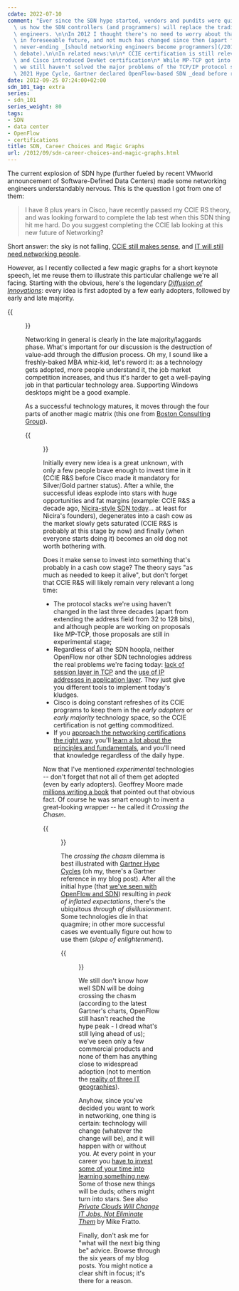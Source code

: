 ```yaml
---
cdate: 2022-07-10
comment: "Ever since the SDN hype started, vendors and pundits were quick to tell\
  \ us how the SDN controllers (and programmers) will replace the traditional networking\
  \ engineers. \n\nIn 2012 I thought there's no need to worry about that happening\
  \ in foreseeable future, and not much has changed since then (apart from the obnoxious\
  \ never-ending _[should networking engineers become programmers](/2014/06/will-network-engineers-become.html)_\
  \ debate).\n\nIn related news:\n\n* CCIE certification is still relevant (in 2022),\
  \ and Cisco introduced DevNet certification\n* While MP-TCP got into limited production,\
  \ we still haven't solved the major problems of the TCP/IP protocol stack\n* In\
  \ 2021 Hype Cycle, Gartner declared OpenFlow-based SDN _dead before reaching plateau_\n"
date: 2012-09-25 07:24:00+02:00
sdn_101_tag: extra
series:
- sdn_101
series_weight: 80
tags:
- SDN
- data center
- OpenFlow
- certifications
title: SDN, Career Choices and Magic Graphs
url: /2012/09/sdn-career-choices-and-magic-graphs.html
---
```

The current explosion of SDN hype (further fueled by recent VMworld announcement of Software-Defined Data Centers) made some networking engineers understandably nervous. This is the question I got from one of them:

> I have 8 plus years in Cisco, have recently passed my CCIE RS theory, and was looking forward to complete the lab test when this SDN thing hit me hard. Do you suggest completing the CCIE lab looking at this new future of Networking?

Short answer: the sky is not falling, [CCIE still makes sense](/2012/02/does-ccie-still-make-sense.html), and [IT will still need networking people](http://packetpushers.net/does-sdn-mean-it-will-be-able-to-get-rid-of-network-people/).
<!--more-->
However, as I recently collected a few magic graphs for a short keynote speech, let me reuse them to illustrate this particular challenge we're all facing. Starting with the obvious, here's the legendary [*Diffusion of Innovations*](http://en.wikipedia.org/wiki/Diffusion_of_innovations): every idea is first adopted by a few early adopters, followed by early and late majority.

{{<figure src="http://upload.wikimedia.org/wikipedia/commons/0/0f/Diffusionofideas.PNG" caption="Source: [Wikipedia](http://en.wikipedia.org/wiki/File:Diffusionofideas.PNG)" width="500">}}

Networking in general is clearly in the late majority/laggards phase. What's important for our discussion is the destruction of value-add through the diffusion process. Oh my, I sound like a freshly-baked MBA whiz-kid, let's reword it: as a technology gets adopted, more people understand it, the job market competition increases, and thus it's harder to get a well-paying job in that particular technology area. Supporting Windows desktops might be a good example.

As a successful technology matures, it moves through the four parts of another magic matrix (this one from [Boston Consulting Group](http://en.wikipedia.org/wiki/Boston_Consulting_Group_Matrix)).

{{<figure src="/2012/09/s520-BCG_Graph.png">}}

Initially every new idea is a great unknown, with only a few people brave enough to invest time in it (CCIE R&S before Cisco made it mandatory for Silver/Gold partner status). After a while, the successful ideas explode into stars with huge opportunities and fat margins (example: CCIE R&S a decade ago, [Nicira-style SDN today](/2012/07/vmware-buys-nicira-hypervisor-vendor.html)... at least for Nicira's founders), degenerates into a cash cow as the market slowly gets saturated (CCIE R&S is probably at this stage by now) and finally (when everyone starts doing it) becomes an old dog not worth bothering with.

Does it make sense to invest into something that's probably in a cash cow stage? The theory says "as much as needed to keep it alive", but don't forget that CCIE R&S will likely remain very relevant a long time:

-   The protocol stacks we're using haven't changed in the last three decades (apart from extending the address field from 32 to 128 bits), and although people are working on proposals like MP-TCP, those proposals are still in experimental stage;
-   Regardless of all the SDN hoopla, neither OpenFlow nor other SDN technologies address the real problems we're facing today: [lack of session layer in TCP](/2009/08/what-went-wrong-tcpip-lacks-session.html) and the [use of IP addresses in application layer](/2009/08/what-went-wrong-socket-api.html). They just give you different tools to implement today's kludges.
-   Cisco is doing constant refreshes of its CCIE programs to keep them in the *early adopters* or *early majority* technology space, so the CCIE certification is not getting commoditized.
-   If you [approach the networking certifications the right way](/2008/09/knowledge-or-recipes.html), you'll [learn a lot about the principles and fundamentals](/2008/11/sometimes-path-is-more-important-than.html), and you'll need that knowledge regardless of the daily hype.

Now that I've mentioned *experimental* technologies -- don't forget that not all of them get adopted (even by early adopters). Geoffrey Moore made [millions writing a book](http://en.wikipedia.org/wiki/Crossing_the_Chasm) that pointed out that obvious fact. Of course he was smart enough to invent a great-looking wrapper -- he called it *Crossing the Chasm*.

{{<figure src="/2012/09/chasm.gif" caption="Source: [Crossing the Chasm & Inside the Tornado](http://www.exampler.com/testing-com/writings/reviews/moore-chasm.html)">}}

The *crossing the chasm* dilemma is best illustrated with [Gartner Hype Cycles](http://en.wikipedia.org/wiki/Hype_cycle) (oh my, there's a Gartner reference in my blog post). After all the initial hype (that [we've seen with OpenFlow and SDN](/2011/03/open-networking-foundation-fabric.html)) resulting in *peak of inflated expectations*, there's the ubiquitous *through of disillusionment*. Some technologies die in that quagmire; in other more successful cases we eventually figure out how to use them (*slope of enlightenment*).

{{<figure src="http://upload.wikimedia.org/wikipedia/commons/thumb/9/94/Gartner_Hype_Cycle.svg/500px-Gartner_Hype_Cycle.svg.png" caption="Source: [Wikipedia](http://en.wikipedia.org/wiki/File:Gartner_Hype_Cycle.svg)">}}

We still don't know how well SDN will be doing crossing the chasm (according to the latest Gartner's charts, OpenFlow still hasn't reached the hype peak - I dread what\'s still lying ahead of us); we've seen only a few commercial products and none of them has anything close to widespread adoption (not to mention the [reality of three IT geographies](http://it20.info/2012/09/cloud-and-the-three-it-geographies-silicon-valley-us-and-rest-of-the-world/)).

Anyhow, since you've decided you want to work in networking, one thing is certain: technology will change (whatever the change will be), and it will happen with or without you. At every point in your career you [have to invest some of your time into learning something new](http://packetpushers.net/where-the-puck-is-going/). Some of those new things will be duds; others might turn into stars. See also [*Private Clouds Will Change IT Jobs, Not Eliminate Them*](https://web.archive.org/web/20130201081243/http://www.networkcomputing.com/private-cloud-tech-center/private-clouds-will-change-it-jobs-not-e/240007533) by Mike Fratto.

Finally, don't ask me for "what will the next big thing be" advice. Browse through the six years of my blog posts. You might notice a clear shift in focus; it's there for a reason.
